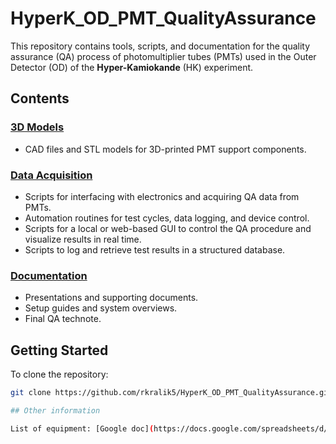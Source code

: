 # HyperK_OD_PMT_QualityAssurance

This repository contains tools, scripts, and documentation for the quality 
assurance (QA) process of photomultiplier tubes (PMTs) used in the Outer
Detector (OD) of the **Hyper-Kamiokande** (HK) experiment.

## Contents

### [3D Models](3D_Models/)
- CAD files and STL models for 3D-printed PMT support components.

### [Data Acquisition](DAQ)
- Scripts for interfacing with electronics and acquiring QA data from PMTs.
- Automation routines for test cycles, data logging, and device control.
- Scripts for a local or web-based GUI to control the QA procedure and visualize results in real time.
- Scripts to log and retrieve test results in a structured database.

### [Documentation](Documentation/)
- Presentations and supporting documents.
- Setup guides and system overviews.
- Final QA technote.

## Getting Started

To clone the repository:
```bash
git clone https://github.com/rkralik5/HyperK_OD_PMT_QualityAssurance.git

## Other information

List of equipment: [Google doc](https://docs.google.com/spreadsheets/d/1KQ48t4xsHQqkxNsDdfh1FdT1ZlgbhRVdc6XN2WaHScI/edit?usp=sharing)
